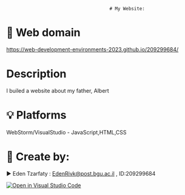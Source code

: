 
                                          # My Website:

# 📡 Web domain

https://web-development-environments-2023.github.io/209299684/


# Description
I builed a website about my father, Albert

# 💡 Platforms
WebStorm/VisualStudio - JavaScript,HTML,CSS


# 📎 Create by:

▶️ Eden Tzarfaty : EdenRivk@post.bgu.ac.il ,
ID:209299684

[![Open in Visual Studio Code](https://classroom.github.com/assets/open-in-vscode-c66648af7eb3fe8bc4f294546bfd86ef473780cde1dea487d3c4ff354943c9ae.svg)](https://classroom.github.com/online_ide?assignment_repo_id=10490159&assignment_repo_type=AssignmentRepo)
